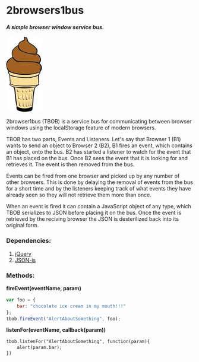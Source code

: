 2browsers1bus
=============
#### *A simple browser window service bus.*
![Yummy chocolate ice cream!!](https://github.com/chz160/2browsers1bus/raw/master/2b1b.jpg)


2browser1bus (TBOB) is a service bus for communicating between browser windows using the localStorage feature of modern browsers.  

TBOB has two parts, Events and Listeners. Let's say that Browser 1 (B1) wants to send an object to Browser 2 (B2), B1 fires an event, which contains an object, onto the bus. B2 has started a listener to watch for the event that B1 has placed on the bus.  Once B2 sees the event that it is looking for and retrieves it. The event is then removed from the bus.

Events can be fired from one browser and picked up by any number of other browsers. This is done by delaying the removal of events from the bus for a short time and by the listeners keeping track of what events they have already seen so they will not retrieve them more than once.

When an event is fired it can contain a JavaScript object of any type, which TBOB serializes to JSON before placing it on the bus. Once the event is retrieved by the reciving browser the JSON is desterilized back into its original form.


### Dependencies:
1. [jQuery](http://jquery.com/download/)
2. [JSON-js](https://github.com/douglascrockford/JSON-js)


### Methods:
**fireEvent(eventName, param)**
```javascript
var foo = {
    bar: "chocolate ice cream in my mouth!!!"
};
tbob.fireEvent("AlertAboutSomething", foo);
```

**listenFor(eventName, callback(param))**
```
tbob.listenFor("AlertAboutSomething", function(param){
    alert(param.bar);
})
```
